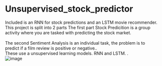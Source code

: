 # Unsupervised_stock_predictor
Included is an RNN for stock predictions and an LSTM movie recommender.<br>
This project is split into 2 parts The first part Stock Predicition is a group activity where you are tasked with predicting the stock market.<br>
<br>
The second Sentiment Analysis is an individual task, the problem is to predict if a film review is positive or negative..<br>
These use a unsupervised learning models. RNN and LSTM. .<br>
![image](https://user-images.githubusercontent.com/45408401/221373708-37b2aa40-86ed-463e-8c6b-fb13dcf4c8b5.png)

